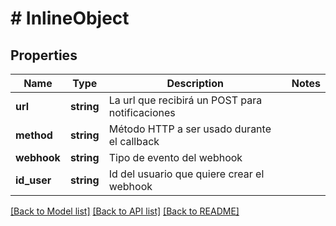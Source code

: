 # # InlineObject

## Properties

Name | Type | Description | Notes
------------ | ------------- | ------------- | -------------
**url** | **string** | La url que recibirá un POST para notificaciones | 
**method** | **string** | Método HTTP a ser usado durante el callback | 
**webhook** | **string** | Tipo de evento del webhook | 
**id_user** | **string** | Id del usuario que quiere crear el webhook | 

[[Back to Model list]](../../README.md#documentation-for-models) [[Back to API list]](../../README.md#documentation-for-api-endpoints) [[Back to README]](../../README.md)


